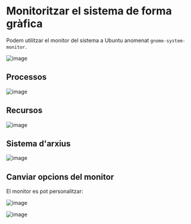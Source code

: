 # Monitoritzar el sistema de forma gràfica

Podem utilitzar el monitor del sistema a Ubuntu anomenat ``` gnome-system-monitor ```.

![image](https://github.com/XaSaFa/MP04/assets/110727546/d9d6ae3b-3524-4f83-b077-f73bd6d72168)

## Processos

![image](https://github.com/XaSaFa/MP04/assets/110727546/6f2b2b5e-0ea3-4ba4-babb-4600467d2ee0)

## Recursos

![image](https://github.com/XaSaFa/MP04/assets/110727546/eb631222-4364-4a72-a479-737846b15e4a)

## Sistema d'arxius

![image](https://github.com/XaSaFa/MP04/assets/110727546/1364a046-7b98-48bf-822e-95d4a54a1ed4)

## Canviar opcions del monitor

El monitor es pot personalitzar:

![image](https://github.com/XaSaFa/MP04/assets/110727546/0c844802-295b-4f75-8224-206096ebc6af)

![image](https://github.com/XaSaFa/MP04/assets/110727546/22520b36-66be-4c8f-8d2f-f8b993ad0336)

